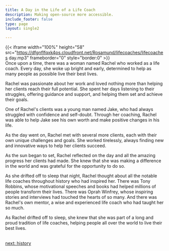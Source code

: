 ```yaml
---
title: A Day in the Life of a Life Coach
description: Making open-source more accessible.
include_footer: false
type: page
layout: single2

---
```


{{< iframe width="100%" height="58" src="https://dfgnflfqxk4ps.cloudfront.net/Rosamund/lifecoaches/lifecoaches day.mp3" frameborder="0" style="border:0" >}}<br>
Once upon a time, there was a woman named Rachel who worked as a life coach. Every day, she woke up bright and early, determined to help as many people as possible live their best lives.

Rachel was passionate about her work and loved nothing more than helping her clients reach their full potential. She spent her days listening to their struggles, offering guidance and support, and helping them set and achieve their goals.

One of Rachel's clients was a young man named Jake, who had always struggled with confidence and self-doubt. Through her coaching, Rachel was able to help Jake see his own worth and make positive changes in his life.

As the day went on, Rachel met with several more clients, each with their own unique challenges and goals. She worked tirelessly, always finding new and innovative ways to help her clients succeed.

As the sun began to set, Rachel reflected on the day and all the amazing progress her clients had made. She knew that she was making a difference in the world and was grateful for the opportunity to do so.

As she drifted off to sleep that night, Rachel thought about all the notable life coaches throughout history who had inspired her. There was Tony Robbins, whose motivational speeches and books had helped millions of people transform their lives. There was Oprah Winfrey, whose inspiring stories and interviews had touched the hearts of so many. And there was Rachel's own mentor, a wise and experienced life coach who had taught her so much.

As Rachel drifted off to sleep, she knew that she was part of a long and proud tradition of life coaches, helping people all over the world to live their best lives.

<br>
<a href="https://insights.workdojos.com/lifecoaches/history">next: history</a>
<br>
</p>